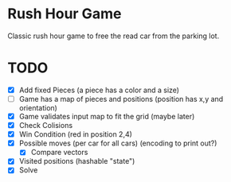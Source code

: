 # Rush Hour Game

Classic rush hour game to free the read car from the parking lot.


# TODO

- [X] Add fixed Pieces (a piece has a color and a size)
- [ ] Game has a map of pieces and positions (position has x,y and orientation)
- [x] Game validates input map to fit the grid (maybe later)
- [x] Check Colisions
- [x] Win Condition (red in position 2,4)
- [x] Possible moves (per car for all cars) (encoding to print out?)
    - [x] Compare vectors
- [x] Visited positions (hashable "state")
- [x] Solve
